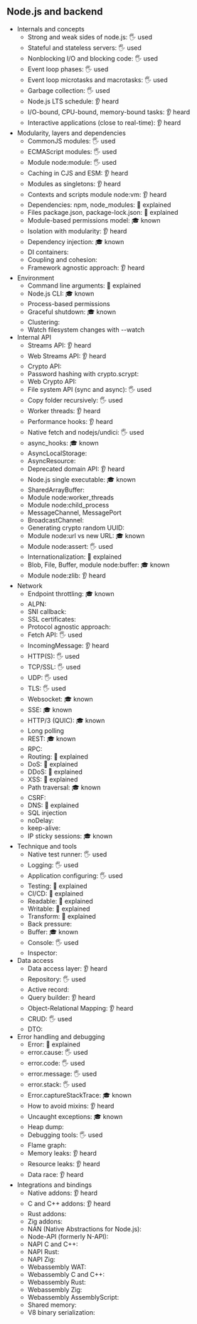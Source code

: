 ## Node.js and backend

- Internals and concepts
  - Strong and weak sides of node.js: 🖐️ used
  - Stateful and stateless servers: 🖐️ used
  - Nonblocking I/O and blocking code: 🖐️ used
  - Event loop phases: 🖐️ used
  - Event loop microtasks and macrotasks: 🖐️ used
  - Garbage collection: 🖐️ used
  - Node.js LTS schedule: 👂 heard
  - I/O-bound, CPU-bound, memory-bound tasks: 👂 heard
  - Interactive applications (close to real-time): 👂 heard
- Modularity, layers and dependencies
  - CommonJS modules: 🖐️ used
  - ECMAScript modules: 🖐️ used
  - Module node:module: 🖐️ used
  - Caching in CJS and ESM: 👂 heard
  - Modules as singletons: 👂 heard
  - Contexts and scripts module node:vm: 👂 heard
  - Dependencies: npm, node_modules: 🙋 explained
  - Files package.json, package-lock.json: 🙋 explained
  - Module-based permissions model: 🎓 known
  - Isolation with modularity: 👂 heard
  - Dependency injection: 🎓 known
  - DI containers:
  - Coupling and cohesion:
  - Framework agnostic approach: 👂 heard
- Environment
  - Command line arguments: 🙋 explained
  - Node.js CLI: 🎓 known
  - Process-based permissions
  - Graceful shutdown: 🎓 known
  - Clustering:
  - Watch filesystem changes with --watch
- Internal API
  - Streams API: 👂 heard
  - Web Streams API: 👂 heard
  - Crypto API:
  - Password hashing with crypto.scrypt:
  - Web Crypto API:
  - File system API (sync and async): 🖐️ used
  - Copy folder recursively: 🖐️ used
  - Worker threads: 👂 heard
  - Performance hooks: 👂 heard
  - Native fetch and nodejs/undici: 🖐️ used
  - async_hooks: 🎓 known
  - AsyncLocalStorage:
  - AsyncResource:
  - Deprecated domain API: 👂 heard
  - Node.js single executable: 🎓 known
  - SharedArrayBuffer:
  - Module node:worker_threads
  - Module node:child_process
  - MessageChannel, MessagePort
  - BroadcastChannel:
  - Generating crypto random UUID:
  - Module node:url vs new URL: 🎓 known
  - Module node:assert: 🖐️ used
  - Internationalization: 🙋 explained
  - Blob, File, Buffer, module node:buffer: 🎓 known
  - Module node:zlib: 👂 heard
- Network
  - Endpoint throttling: 🎓 known
  - ALPN:
  - SNI callback:
  - SSL certificates:
  - Protocol agnostic approach:
  - Fetch API: 🖐️ used
  - IncomingMessage: 👂 heard
  - HTTP(S): 🖐️ used
  - TCP/SSL: 🖐️ used
  - UDP: 🖐️ used
  - TLS: 🖐️ used
  - Websocket: 🎓 known
  - SSE: 🎓 known
  - HTTP/3 (QUIC): 🎓 known
  - Long polling
  - REST: 🎓 known
  - RPC:
  - Routing: 🙋 explained
  - DoS: 🙋 explained
  - DDoS: 🙋 explained
  - XSS: 🙋 explained
  - Path traversal: 🎓 known
  - CSRF:
  - DNS: 🙋 explained
  - SQL injection
  - noDelay:
  - keep-alive:
  - IP sticky sessions: 🎓 known
- Technique and tools
  - Native test runner: 🖐️ used
  - Logging: 🖐️ used
  - Application configuring: 🖐️ used
  - Testing: 🙋 explained
  - CI/CD: 🙋 explained
  - Readable: 🙋 explained
  - Writable: 🙋 explained
  - Transform: 🙋 explained
  - Back pressure:
  - Buffer: 🎓 known
  - Console: 🖐️ used
  - Inspector:
- Data access
  - Data access layer: 👂 heard
  - Repository: 🖐️ used
  - Active record:
  - Query builder: 👂 heard
  - Object-Relational Mapping: 👂 heard
  - CRUD: 🖐️ used
  - DTO:
- Error handling and debugging
  - Error: 🙋 explained
  - error.cause: 🖐️ used
  - error.code: 🖐️ used
  - error.message: 🖐️ used
  - error.stack: 🖐️ used
  - Error.captureStackTrace: 🎓 known
  - How to avoid mixins: 👂 heard
  - Uncaught exceptions: 🎓 known
  - Heap dump:
  - Debugging tools: 🖐️ used
  - Flame graph:
  - Memory leaks: 👂 heard
  - Resource leaks: 👂 heard
  - Data race: 👂 heard
- Integrations and bindings
  - Native addons: 👂 heard
  - C and C++ addons: 👂 heard
  - Rust addons:
  - Zig addons:
  - NAN (Native Abstractions for Node.js):
  - Node-API (formerly N-API):
  - NAPI C and C++:
  - NAPI Rust:
  - NAPI Zig:
  - Webassembly WAT:
  - Webassembly C and C++:
  - Webassembly Rust:
  - Webassembly Zig:
  - Webassembly AssemblyScript:
  - Shared memory:
  - V8 binary serialization:
